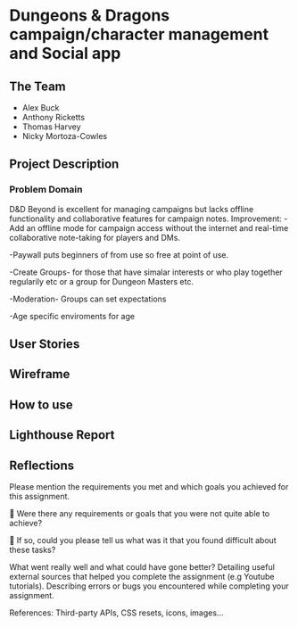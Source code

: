# Dungeons & Dragons campaign/character management and Social app

## The Team
- Alex Buck
- Anthony Ricketts
- Thomas Harvey
- Nicky Mortoza-Cowles

## Project Description

### Problem Domain

D&D Beyond is excellent for managing campaigns but lacks offline functionality and collaborative features for campaign notes.
Improvement:
-Add an offline mode for campaign access without the internet and real-time collaborative note-taking for players and DMs. 

-Paywall puts beginners of from use so free at point of use.

-Create Groups- for those that have simalar interests or who play together regularily etc or a group for Dungeon Masters etc.

-Moderation- Groups can set expectations

-Age specific enviroments for age

## User Stories





## Wireframe




## How to use





## Lighthouse Report 



## Reflections

Please mention the requirements you met and which goals you achieved for this assignment.

🎯 Were there any requirements or goals that you were not quite able to achieve?

🎯 If so, could you please tell us what was it that you found difficult about these tasks?
 
What went really well and what could have gone better?
Detailing useful external sources that helped you complete the assignment (e.g Youtube tutorials).
Describing errors or bugs you encountered while completing your assignment.

References:
Third-party APIs, CSS resets, icons, images... 
